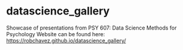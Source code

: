 # datascience_gallery
Showcase of presentations from PSY 607: Data Science Methods for Psychology
Website can be found here: https://robchavez.github.io/datascience_gallery/
